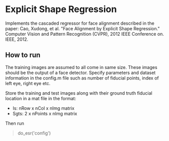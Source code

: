 Explicit Shape Regression
====================

Implements the cascaded regressor for face alignment described in the
paper: Cao, Xudong, et al. "Face Alignment by Explicit Shape
Regression." Computer Vision and Pattern Recognition (CVPR), 2012 IEEE
Conference on. IEEE, 2012.

How to run
--------------------

The training images are assumed to all come in same size. These images
should be the output of a face detector. Specify parameters and dataset information
in the config.m file such as number of fiducial points, index of left
eye, right eye etc.

Store the training and test images along with their ground truth
fiducial location in a mat file in the format:
* Is: nRow x nCol x nImg matrix 
* Sgts: 2 x nPoints x nImg matrix

Then run

>do_esr('config')


